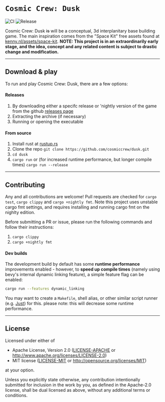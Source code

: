 
`Cosmic Crew: Dusk`
==================
![CI](https://github.com/cosmiccrew/dusk/actions/workflows/ci.yml/badge.svg)
![Release](https://github.com/cosmiccrew/dusk/actions/workflows/release.yml/badge.svg)

Cosmic Crew: Dusk ~~is~~ will be a conceptual, 3d interplanitary base building game. The main inspiration comes from the "Space Kit" free assets found at [kenny.nl/assets/space-kit](https://kenney.nl/assets/space-kit). **NOTE: This project is in an extraordinarily early stage, and the idea, concept and any related content is subject to drastic change and modification.**

-------

## Download & play

To run and play Cosmic Crew: Dusk, there are a few options:


#### Releases

1. By downloading either a specifc release or 'nightly version of the game from the github [releases page](https://github.com/cosmiccrew/dusk/releases)
2. Extracting the archive (if necessary)
3. Running or opening the executable


#### From source

1. Install rust at [rustup.rs](https://rustup.rs)
2. Clone the repo `git clone https://github.com/cosmiccrew/dusk.git`
3. `cd dusk`
4. `cargo run` or (for increased runtime performance, but longer compile times) `cargo run --release`

-------

## Contributing

Any and all contributions are welcome! Pull requests are checked for `cargo test`, `cargo clippy` and `cargo +nightly fmt`. Note this project uses unstable cargo fmt settings, and requires installing and running cargo fmt on the nighlty edition.

Before submitting a PR or issue, please run the following commands and follow their instructions:
1. `cargo clippy`
2. `cargo +nightly fmt`

#### Dev builds

The development build by default has some **runtime performance** improvements enabled - however, to **speed up compile times** (namely using bevy's internal dynamic linking feature), a simple feature flag can be enabled:
```bash
cargo run --features dynamic_linking
```
You may want to create a `Makefile`, shell alias, or other similar script runner (e.g. [Just](https://just.systems/)) for this.
please note: this will decrease some runtime performance.

-------

## License
Licensed under either of

 - Apache License, Version 2.0
   ([LICENSE-APACHE](LICENSE-APACHE) or <http://www.apache.org/licenses/LICENSE-2.0>)
 - MIT license
   ([LICENSE-MIT](LICENSE-MIT) or <http://opensource.org/licenses/MIT>)

at your option.

Unless you explicitly state otherwise, any contribution intentionally submitted for inclusion in the work by you, as defined in the Apache-2.0 license, shall be dual licensed as above, without any additional terms or conditions.
